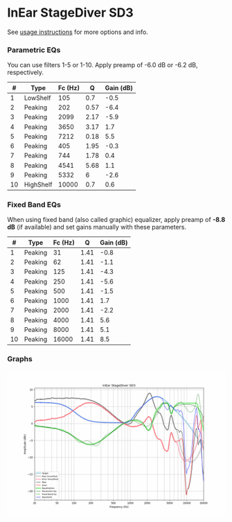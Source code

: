 # InEar StageDiver SD3
See [usage instructions](https://github.com/jaakkopasanen/AutoEq#usage) for more options and info.

### Parametric EQs
You can use filters 1-5 or 1-10. Apply preamp of -6.0 dB or -6.2 dB, respectively.

|   # | Type      |   Fc (Hz) |    Q |   Gain (dB) |
|-----|-----------|-----------|------|-------------|
|   1 | LowShelf  |       105 | 0.7  |        -0.5 |
|   2 | Peaking   |       202 | 0.57 |        -6.4 |
|   3 | Peaking   |      2099 | 2.17 |        -5.9 |
|   4 | Peaking   |      3650 | 3.17 |         1.7 |
|   5 | Peaking   |      7212 | 0.18 |         5.5 |
|   6 | Peaking   |       405 | 1.95 |        -0.3 |
|   7 | Peaking   |       744 | 1.78 |         0.4 |
|   8 | Peaking   |      4541 | 5.68 |         1.1 |
|   9 | Peaking   |      5332 | 6    |        -2.6 |
|  10 | HighShelf |     10000 | 0.7  |         0.6 |

### Fixed Band EQs
When using fixed band (also called graphic) equalizer, apply preamp of **-8.8 dB** (if available) and set gains manually with these parameters.

|   # | Type    |   Fc (Hz) |    Q |   Gain (dB) |
|-----|---------|-----------|------|-------------|
|   1 | Peaking |        31 | 1.41 |        -0.8 |
|   2 | Peaking |        62 | 1.41 |        -1.1 |
|   3 | Peaking |       125 | 1.41 |        -4.3 |
|   4 | Peaking |       250 | 1.41 |        -5.6 |
|   5 | Peaking |       500 | 1.41 |        -1.5 |
|   6 | Peaking |      1000 | 1.41 |         1.7 |
|   7 | Peaking |      2000 | 1.41 |        -2.2 |
|   8 | Peaking |      4000 | 1.41 |         5.6 |
|   9 | Peaking |      8000 | 1.41 |         5.1 |
|  10 | Peaking |     16000 | 1.41 |         8.5 |

### Graphs
![](./InEar%20StageDiver%20SD3.png)
